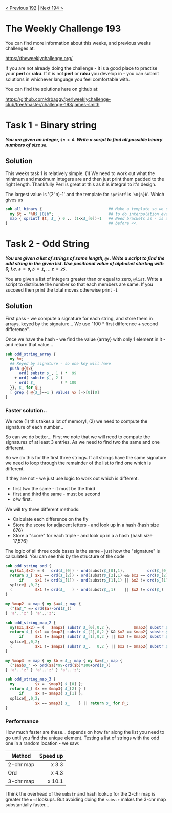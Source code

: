 [< Previous 192](https://github.com/drbaggy/perlweeklychallenge-club/tree/master/challenge-192/james-smith) |
[Next 194 >](https://github.com/drbaggy/perlweeklychallenge-club/tree/master/challenge-194/james-smith)

# The Weekly Challenge 193

You can find more information about this weeks, and previous weeks challenges at:

  https://theweeklychallenge.org/

If you are not already doing the challenge - it is a good place to practise your
**perl** or **raku**. If it is not **perl** or **raku** you develop in - you can
submit solutions in whichever language you feel comfortable with.

You can find the solutions here on github at:

https://github.com/drbaggy/perlweeklychallenge-club/tree/master/challenge-193/james-smith

# Task 1 - Binary string

***You are given an integer, `$n > 0`. Write a script to find all possible binary numbers of size `$n`.***

## Solution

This weeks task 1 is relatively simple. (1) We need to work out what the minimum and maximum
integers are and then just print them padded to the right length. Thankfully Perl is great
at this as it is integral to it's design.

The largest value is '(2^n)-1' and the template for `sprintf` is '`%0{n}b`'. Which gives us

```perl
sub all_binary {                             ## Make a template so we don't have
  my $t = "%0$_[0]b";                        ## to do interpolation everytime
  map { sprintf $t, $_ } 0 .. (1<<$_[0])-1   ## Need brackets as - is actioned                                         
}                                            ## before <<.
```
# Task 2 - Odd String

***You are given a list of strings of same length, `@s`. Write a script to find the odd string in the given list. Use positional value of alphabet starting with 0, i.e. `a = 0`, `b = 1`, ... `z = 25`.***

You are given a list of integers greater than or equal to zero, `@list`. Write a script to distribute the number so that each members are same. If you succeed then print the total moves otherwise print `-1`

## Solution

First pass - we compute a signature for each string, and store them in arrays, keyed by the signature... We use "100 * first difference + second difference".

Once we have the hash - we find the value {array} with only 1 element in it - and return that value...

```perl
sub odd_string_array {
  my %x;
  ## Keyed by signature - so one key will have
  push @{$x{
      ord( substr $_, 1 ) *  99
    + ord( substr $_, 2 )
    - ord( $_           ) * 100
  }}, $_ for @_;
  [ grep { @{$_}==1 } values %x ]->[0][0]
}
```

### Faster solution..

We note (1) this takes a lot of memory!, (2) we need to compute the signature of each number...

So can we do better... First we note that we will need to compute the signatures of at least 3 entries. As we need to find two the same and one different.

So we do this for the first three strings. If all strings have the same signature we need to loop through the remainder of the list to find one which is different.

If they are not - we just use logic to work out which is different.

  * first two the same - it must be the third
  * first and third the same - must be second
  * o/w first.

We will try three different methods:
 
  * Calculate each difference on the fly
  * Store the score for adjacent letters - and look up in a hash {hash size 676}
  * Store a "score" for each triple - and look up in a a hash {hash size 17,576}

The logic of all three code bases is the same - just how the "signature" is calculated. You can see this by the structure of the code

```perl
sub odd_string_ord {
  my($x1,$x2) = (   ord($_[0]) - ord(substr$_[0],1),          ord($_[0]) - ord(substr$_[0],2) );
  return $_[ $x1 == ord($_[2]) - ord(substr$_[2],1) && $x2 == ord($_[2]) - ord(substr$_[2],2) ]
      if     $x1 != ord($_[1]) - ord(substr$_[1],1) || $x2 != ord($_[1]) - ord(substr$_[1],2);
  splice@_,0,2;
  (          $x1 != ord($_   ) - ord(substr$_,1)    || $x2 != ord($_)    - ord(substr$_,2   ) ) && return $_ for @_;
}

my %map2  = map { my $a=$_; map { 
  ("$a$_" => ord($a)-ord($_))
} 'a'..'z' } 'a'..'z';

sub odd_string_map_2 {
  my($x1,$x2) = (   $map2{ substr $_[0],0,2 },          $map2{ substr $_[0],1,2 } );
  return $_[ $x1 == $map2{ substr $_[2],0,2 } && $x2 == $map2{ substr $_[2],1,2 } ]
      if     $x1 != $map2{ substr $_[1],0,2 } || $x2 != $map2{ substr $_[1],1,2 };
  splice@_,0,2;
  (          $x1 != $map2{ substr $_,   0,2 } || $x2 != $map2{ substr $_,   1,2 } ) && return $_ for @_;
}

my %map3  = map { my $b = $_; map { my $a=$_; map {
  ("$a$b$_" => ord($a)*99-ord($b)*100+ord($_))
} 'a'..'z' } 'a'..'z' } 'a'..'z';

sub odd_string_map_3 {
  my         $x =  $map3{ $_[0] };
  return $_[ $x == $map3{ $_[2] } ]
      if     $x != $map3{ $_[1] };
  splice@_,0,2;
             $x == $map3{ $_    } || return $_ for @_;
}
```

### Performance

How much faster are these... depends on how far along the list you need to go until you find the unique element.
Testing a list of strings with the odd one in a random location - we saw:

| Method    | Speed up |
| --------- | -------: |
| 2-chr map |   x  3.3 |
| Ord       |   x  4.3 |
| 3-chr map |   x 10.1 |

I think the overhead of the `substr` and hash lookup for the 2-chr map is greater the `ord` lookups. But avoiding
doing the `substr` makes the 3-chr map substantially faster...
